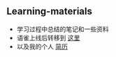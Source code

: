 ## Learning-materials

- 学习过程中总结的笔记和一些资料
- 语雀上线后转移到 [这里](https://www.yuque.com/cafebabe-tlfkn)
- 以及我的个人 [简历](https://github.com/DuanJiaNing/Learning-materials/blob/master/%E7%AE%80%E5%8E%86/2019-02-%E7%AE%80%E5%8E%86/%E6%B1%82%E8%81%8C%E7%AE%80%E5%8E%86-%E6%AE%B5%E4%BD%B3%E5%AE%81-java%E5%BC%80%E5%8F%91%E5%B7%A5%E7%A8%8B%E5%B8%88-18328083078.pdf)

